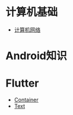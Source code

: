 # 计算机基础

- [计算机网络](./计算机基础/计算机网络.md)

# Android知识

# Flutter

- [Container](./flutter/Container基本用法.md)
- [Text](./flutter/Text基本用法.md)
